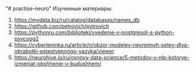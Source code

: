 "# practise-neuro" 
Изученные материары:
1. https://mydata.biz/ru/catalog/databases/names_db
2. https://github.com/petrovich/pytrovich
3. https://pythonru.com/biblioteki/vvedenie-v-postgresql-s-python-psycopg2
4. https://cyberleninka.ru/article/n/obzor-modeley-neyronnyh-setey-dlya-obrabotki-estestvennogo-yazyka/viewer
5. https://neurohive.io/ru/osnovy-data-science/5-metodov-v-nlp-kotorye-izmenjat-obshhenie-v-budushhem/
